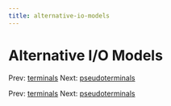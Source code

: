 ```yaml
---
title: alternative-io-models
---
```


# Alternative I/O Models

Prev: [terminals](terminals.md) Next:
[pseudoterminals](pseudoterminals.md)

Prev: [terminals](terminals.md) Next:
[pseudoterminals](pseudoterminals.md)
